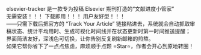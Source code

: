 
elsevier-tracker 是一款专为投稿 Elsevier 期刊打造的“文献进度小管家”  
无需安装！！！ 下载即用！！！ 用户友好型！！！  
——只需下载后把官方的 “Track Your Article” 链接粘进去，系统就会自动抓取审稿状态、统计平均用时、生成可视化时间线并在状态更新时第一时间推送提醒；  
界面简洁友好，深浅色可切换，让你告别反复刷新邮箱的煎熬。     
如果它帮你省下了一点点焦虑，麻烦顺手点颗 ⭐Star⭐，作者会开心到原地转圈！      
